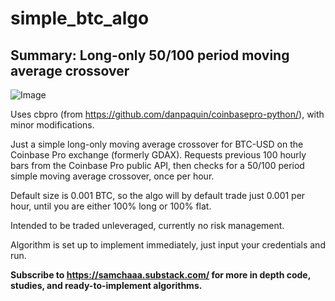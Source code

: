 # simple_btc_algo

## Summary: Long-only 50/100 period moving average crossover

![Image](https://raw.githubusercontent.com/samchaaa/simple_btc_algo/main/bt.png)

Uses cbpro (from https://github.com/danpaquin/coinbasepro-python/), with minor modifications.

Just a simple long-only moving average crossover for BTC-USD on the Coinbase Pro exchange (formerly GDAX). Requests previous 100 hourly bars from the Coinbase Pro public API, then checks for a 50/100 period simple moving average crossover, once per hour.

Default size is 0.001 BTC, so the algo will by default trade just 0.001 per hour, until you are either 100% long or 100% flat.

Intended to be traded unleveraged, currently no risk management.

Algorithm is set up to implement immediately, just input your credentials and run.

**Subscribe to https://samchaaa.substack.com/ for more in depth code, studies, and ready-to-implement algorithms.**
